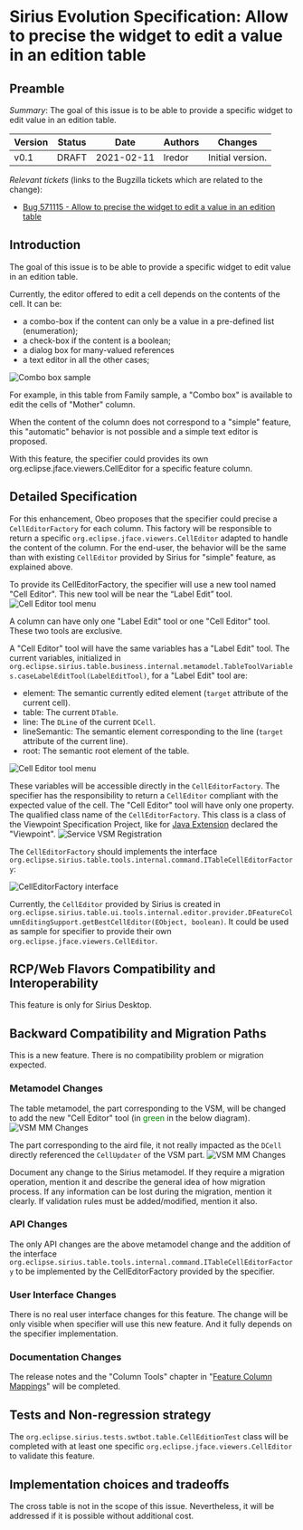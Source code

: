 # Sirius Evolution Specification: Allow to precise the widget to edit a value in an edition table

## Preamble

_Summary_: The goal of this issue is to be able to provide a specific widget to edit value in an edition table.

| Version | Status | Date       | Authors   | Changes           |
|---------|--------|------------|-----------|-------------------|
|    v0.1 |  DRAFT | 2021-02-11 |   lredor | Initial version.  |

_Relevant tickets_ (links to the Bugzilla tickets which are related to the change):

* [Bug 571115 - Allow to precise the widget to edit a value in an edition table](https://bugs.eclipse.org/bugs/show_bug.cgi?id=571115)

## Introduction

The goal of this issue is to be able to provide a specific widget to edit value in an edition table.

Currently, the editor offered to edit a cell depends on the contents of the cell. It can be:
* a combo-box if the content can only be a value in a pre-defined list (enumeration);
* a check-box if the content is a boolean;
* a dialog box for many-valued references
* a text editor in all the other cases;

![Combo box sample](EditionTableComboBoxWidgetSample.png)

For example, in this table from Family sample, a "Combo box" is available to edit the cells of "Mother" column.

When the content of the column does not correspond to a "simple" feature, this "automatic" behavior is not possible and a simple text editor is proposed.

With this feature, the specifier could provides its own org.eclipse.jface.viewers.CellEditor for a specific feature column.

## Detailed Specification

For this enhancement, Obeo proposes that the specifier could precise a `CellEditorFactory` for each column. This factory will be responsible to return a specific `org.eclipse.jface.viewers.CellEditor` adapted to handle the content of the column. For the end-user, the behavior will be the same than with existing `CellEditor` provided by Sirius for "simple" feature, as explained above.

To provide its CellEditorFactory, the specifier will use a new tool named "Cell Editor". This new tool will be near the “Label Edit” tool.
![Cell Editor tool menu](CellEditorContextualMenu.png)

A column can have only one "Label Edit" tool or one "Cell Editor" tool. These two tools are exclusive.

A "Cell Editor" tool will have the same variables has a "Label Edit" tool. The current variables, initialized in `org.eclipse.sirius.table.business.internal.metamodel.TableToolVariables.caseLabelEditTool(LabelEditTool)`, for a "Label Edit" tool are:
* element: The semantic currently edited element (`target` attribute of the current cell).
* table: The current `DTable`.
* line: The `DLine` of the current `DCell`.
* lineSemantic: The semantic element corresponding to the line  (`target` attribute of the current line).
* root: The semantic root element of the table.

![Cell Editor tool menu](VariablesInLabelEditTool.png)

These variables will be accessible directly in the `CellEditorFactory`. The specifier has the responsibility to return a `CellEditor` compliant with the expected value of the cell.
The "Cell Editor" tool will have only one property. The qualified class name of the `CellEditorFactory`. This class is a class of the Viewpoint Specification Project, like for [Java Extension](https://www.eclipse.org/sirius/doc/specifier/general/Writing_Queries.html#service_methods) declared the "Viewpoint".
![Service VSM Registration](serviceVsmRegistration.png)

The `CellEditorFactory` should implements the interface `org.eclipse.sirius.table.tools.internal.command.ITableCellEditorFactory`:

![CellEditorFactory interface](CellEditorFactory_interface.png)

Currently, the `CellEditor` provided by Sirius is created in `org.eclipse.sirius.table.ui.tools.internal.editor.provider.DFeatureColumnEditingSupport.getBestCellEditor(EObject, boolean)`. It could be used as sample for specifier to provide their own `org.eclipse.jface.viewers.CellEditor`.

## RCP/Web Flavors Compatibility and Interoperability

This feature is only for Sirius Desktop.

## Backward Compatibility and Migration Paths

This is a new feature. There is no compatibility problem or migration expected.

### Metamodel Changes

The table metamodel, the part corresponding to the VSM, will be changed to add the new "Cell Editor" tool (in <span style="color:green">green</span> in the below diagram).
![VSM MM Changes](tableVSM-mm-update.png)

The part corresponding to the aird file, it not really impacted as the `DCell` directly referenced the `CellUpdater` of the VSM part.
![VSM MM Changes](table-mm.png)

Document any change to the Sirius metamodel. If they require a migration operation, mention it and describe the general idea of how migration process. If any information can be lost during the migration, mention it clearly. If validation rules must be added/modified, mention it also.
  
### API Changes

The only API changes are the above metamodel change and the addition of the interface `org.eclipse.sirius.table.tools.internal.command.ITableCellEditorFactory` to be implemented by the CellEditorFactory provided by the specifier.

### User Interface Changes

There is no real user interface changes for this feature. The change will be only visible when specifier will use this new feature. And it fully depends on the specifier implementation.

### Documentation Changes

The release notes and the "Column Tools" chapter in "[Feature Column Mappings](https://www.eclipse.org/sirius/doc/specifier/tables/Tables.html#feature_column_mapping)" will be completed.

## Tests and Non-regression strategy

The `org.eclipse.sirius.tests.swtbot.table.CellEditionTest` class will be completed with at least one specific `org.eclipse.jface.viewers.CellEditor` to validate this feature.

## Implementation choices and tradeoffs

The cross table is not in the scope of this issue. Nevertheless, it will be addressed if it is possible without additional cost.
